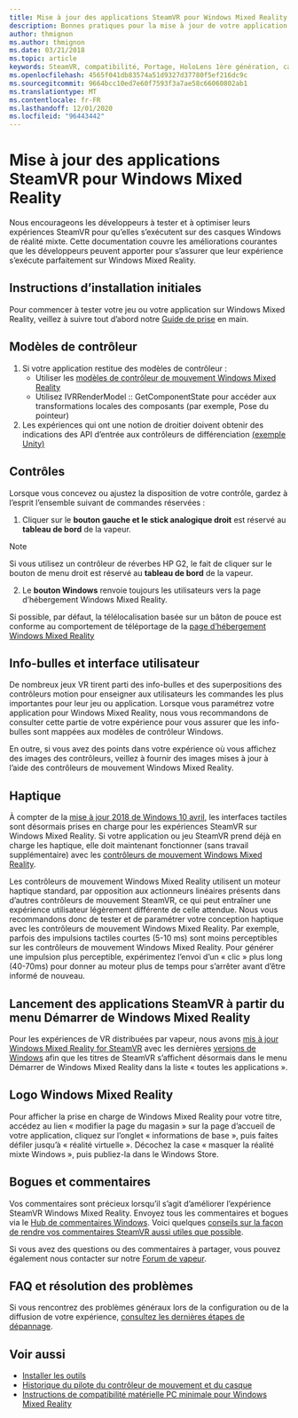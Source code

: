 ```yaml
---
title: Mise à jour des applications SteamVR pour Windows Mixed Reality
description: Bonnes pratiques pour la mise à jour de votre application SteamVR afin d’optimiser la compatibilité avec les casques de Windows Mixed Reality.
author: thmignon
ms.author: thmignon
ms.date: 03/21/2018
ms.topic: article
keywords: SteamVR, compatibilité, Portage, HoloLens 1ère génération, casque de réalité mixte, casque Windows Mixed realisation, migration, Windows 10, vapeur, contrôleurs de mouvement, haptique
ms.openlocfilehash: 4565f041db83574a51d9327d37780f5ef216dc9c
ms.sourcegitcommit: 9664bcc10ed7e60f7593f3a7ae58c66060802ab1
ms.translationtype: MT
ms.contentlocale: fr-FR
ms.lasthandoff: 12/01/2020
ms.locfileid: "96443442"
---
```

# <a name="updating-steamvr-apps-for-windows-mixed-reality"></a>Mise à jour des applications SteamVR pour Windows Mixed Reality
Nous encourageons les développeurs à tester et à optimiser leurs expériences SteamVR pour qu’elles s’exécutent sur des casques Windows de réalité mixte. Cette documentation couvre les améliorations courantes que les développeurs peuvent apporter pour s’assurer que leur expérience s’exécute parfaitement sur Windows Mixed Reality.

## <a name="initial-setup-instructions"></a>Instructions d’installation initiales

Pour commencer à tester votre jeu ou votre application sur Windows Mixed Reality, veillez à suivre tout d’abord notre [Guide de prise](https://aka.ms/WindowsMixedRealitySteamVR) en main.

## <a name="controller-models"></a>Modèles de contrôleur
1. Si votre application restitue des modèles de contrôleur :
    * Utiliser les [modèles de contrôleur de mouvement Windows Mixed Reality](../../design/motion-controllers.md#rendering-the-motion-controller-model)
    * Utilisez IVRRenderModel :: GetComponentState pour accéder aux transformations locales des composants (par exemple, Pose du pointeur)
2. Les expériences qui ont une notion de droitier doivent obtenir des indications des API d’entrée aux contrôleurs de différenciation [(exemple Unity)](../unity/gestures-and-motion-controllers-in-unity.md#unity-buttonaxis-mapping-table)

## <a name="controls"></a>Contrôles

Lorsque vous concevez ou ajustez la disposition de votre contrôle, gardez à l’esprit l’ensemble suivant de commandes réservées :
1. Cliquer sur le **bouton gauche et le stick analogique droit** est réservé au **tableau de bord** de la vapeur.

> [!NOTE]
> Si vous utilisez un contrôleur de réverbes HP G2, le fait de cliquer sur le bouton de menu droit est réservé au **tableau de bord** de la vapeur.

2. Le **bouton Windows** renvoie toujours les utilisateurs vers la page d’hébergement Windows Mixed Reality.

Si possible, par défaut, la télélocalisation basée sur un bâton de pouce est conforme au comportement de téléportage de la [page d’hébergement Windows Mixed Reality](../../discover/navigating-the-windows-mixed-reality-home.md#getting-around-your-home)

## <a name="tooltips-and-ui"></a>Info-bulles et interface utilisateur

De nombreux jeux VR tirent parti des info-bulles et des superpositions des contrôleurs motion pour enseigner aux utilisateurs les commandes les plus importantes pour leur jeu ou application. Lorsque vous paramétrez votre application pour Windows Mixed Reality, nous vous recommandons de consulter cette partie de votre expérience pour vous assurer que les info-bulles sont mappées aux modèles de contrôleur Windows.

En outre, si vous avez des points dans votre expérience où vous affichez des images des contrôleurs, veillez à fournir des images mises à jour à l’aide des contrôleurs de mouvement Windows Mixed Reality.

## <a name="haptics"></a>Haptique

À compter de la [mise à jour 2018 de Windows 10 avril](https://docs.microsoft.com/windows/mixed-reality/enthusiast-guide/release-notes-april-2018), les interfaces tactiles sont désormais prises en charge pour les expériences SteamVR sur Windows Mixed Reality. Si votre application ou jeu SteamVR prend déjà en charge les haptique, elle doit maintenant fonctionner (sans travail supplémentaire) avec les [contrôleurs de mouvement Windows Mixed Reality](../../design/motion-controllers.md).

Les contrôleurs de mouvement Windows Mixed Reality utilisent un moteur haptique standard, par opposition aux actionneurs linéaires présents dans d’autres contrôleurs de mouvement SteamVR, ce qui peut entraîner une expérience utilisateur légèrement différente de celle attendue. Nous vous recommandons donc de tester et de paramétrer votre conception haptique avec les contrôleurs de mouvement Windows Mixed Reality. Par exemple, parfois des impulsions tactiles courtes (5-10 ms) sont moins perceptibles sur les contrôleurs de mouvement Windows Mixed Reality. Pour générer une impulsion plus perceptible, expérimentez l’envoi d’un « clic » plus long (40-70ms) pour donner au moteur plus de temps pour s’arrêter avant d’être informé de nouveau.

## <a name="launching-steamvr-apps-from-windows-mixed-reality-start-menu"></a>Lancement des applications SteamVR à partir du menu Démarrer de Windows Mixed Reality

Pour les expériences de VR distribuées par vapeur, nous avons [mis à jour Windows Mixed Reality for SteamVR](https://steamcommunity.com/games/719950/announcements/detail/1687045485866139800) avec les dernières [versions de Windows](https://insider.windows.com) afin que les titres de SteamVR s’affichent désormais dans le menu Démarrer de Windows Mixed Reality dans la liste « toutes les applications ».

## <a name="windows-mixed-reality-logo"></a>Logo Windows Mixed Reality

Pour afficher la prise en charge de Windows Mixed Reality pour votre titre, accédez au lien « modifier la page du magasin » sur la page d’accueil de votre application, cliquez sur l’onglet « informations de base », puis faites défiler jusqu’à « réalité virtuelle ». Décochez la case « masquer la réalité mixte Windows », puis publiez-la dans le Windows Store.

## <a name="bugs-and-feedback"></a>Bogues et commentaires

Vos commentaires sont précieux lorsqu’il s’agit d’améliorer l’expérience SteamVR Windows Mixed Reality. Envoyez tous les commentaires et bogues via le [Hub de commentaires Windows](https://docs.microsoft.com/windows/mixed-reality/enthusiast-guide/filing-feedback). Voici quelques [conseils sur la façon de rendre vos commentaires SteamVR aussi utiles que possible](https://docs.microsoft.com/windows/mixed-reality/enthusiast-guide/using-steamvr-with-windows-mixed-reality#sharing-feedback-on-steamvr).

Si vous avez des questions ou des commentaires à partager, vous pouvez également nous contacter sur notre [Forum de vapeur](https://steamcommunity.com/app/719950/discussions/).

## <a name="faqs-and-troubleshooting"></a>FAQ et résolution des problèmes

Si vous rencontrez des problèmes généraux lors de la configuration ou de la diffusion de votre expérience, [consultez les dernières étapes de dépannage](https://docs.microsoft.com/windows/mixed-reality/enthusiast-guide/troubleshooting-windows-mixed-reality#steamvr).

## <a name="see-also"></a>Voir aussi
* [Installer les outils](../install-the-tools.md)
* [Historique du pilote du contrôleur de mouvement et du casque](https://docs.microsoft.com/windows/mixed-reality/enthusiast-guide/mixed-reality-software)
* [Instructions de compatibilité matérielle PC minimale pour Windows Mixed Reality](https://docs.microsoft.com/windows/mixed-reality/enthusiast-guide/windows-mixed-reality-minimum-pc-hardware-compatibility-guidelines)
